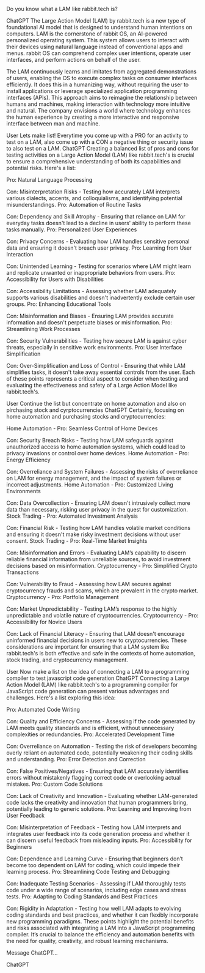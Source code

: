 Do you know what a LAM like rabbit.tech is?


ChatGPT
The Large Action Model (LAM) by rabbit.tech is a new type of foundational AI model that is designed to understand human intentions on computers. LAM is the cornerstone of rabbit OS, an AI-powered personalized operating system. This system allows users to interact with their devices using natural language instead of conventional apps and menus. rabbit OS can comprehend complex user intentions, operate user interfaces, and perform actions on behalf of the user.

The LAM continuously learns and imitates from aggregated demonstrations of users, enabling the OS to execute complex tasks on consumer interfaces efficiently. It does this in a humanizing way, without requiring the user to install applications or leverage specialized application programming interfaces (APIs). This approach aims to reimagine the relationship between humans and machines, making interaction with technology more intuitive and natural. The company envisions a world where technology enhances the human experience by creating a more interactive and responsive interface between man and machine​​.

User
Lets make list! Everytime you come up with a PRO for an activity to test on a LAM, also come up with a CON a negative thing or security issue to also test on a LAM.
ChatGPT
Creating a balanced list of pros and cons for testing activities on a Large Action Model (LAM) like rabbit.tech's is crucial to ensure a comprehensive understanding of both its capabilities and potential risks. Here's a list:

Pro: Natural Language Processing

Con: Misinterpretation Risks - Testing how accurately LAM interprets various dialects, accents, and colloquialisms, and identifying potential misunderstandings.
Pro: Automation of Routine Tasks

Con: Dependency and Skill Atrophy - Ensuring that reliance on LAM for everyday tasks doesn't lead to a decline in users' ability to perform these tasks manually.
Pro: Personalized User Experiences

Con: Privacy Concerns - Evaluating how LAM handles sensitive personal data and ensuring it doesn't breach user privacy.
Pro: Learning from User Interaction

Con: Unintended Learning - Testing for scenarios where LAM might learn and replicate unwanted or inappropriate behaviors from users.
Pro: Accessibility for Users with Disabilities

Con: Accessibility Limitations - Assessing whether LAM adequately supports various disabilities and doesn't inadvertently exclude certain user groups.
Pro: Enhancing Educational Tools

Con: Misinformation and Biases - Ensuring LAM provides accurate information and doesn't perpetuate biases or misinformation.
Pro: Streamlining Work Processes

Con: Security Vulnerabilities - Testing how secure LAM is against cyber threats, especially in sensitive work environments.
Pro: User Interface Simplification

Con: Over-Simplification and Loss of Control - Ensuring that while LAM simplifies tasks, it doesn't take away essential controls from the user.
Each of these points represents a critical aspect to consider when testing and evaluating the effectiveness and safety of a Large Action Model like rabbit.tech's.

User
Continue the list but concentrate on home automation and also on pirchasing stock and cyrptocurrencies
ChatGPT
Certainly, focusing on home automation and purchasing stocks and cryptocurrencies:

Home Automation - Pro: Seamless Control of Home Devices

Con: Security Breach Risks - Testing how LAM safeguards against unauthorized access to home automation systems, which could lead to privacy invasions or control over home devices.
Home Automation - Pro: Energy Efficiency

Con: Overreliance and System Failures - Assessing the risks of overreliance on LAM for energy management, and the impact of system failures or incorrect adjustments.
Home Automation - Pro: Customized Living Environments

Con: Data Overcollection - Ensuring LAM doesn't intrusively collect more data than necessary, risking user privacy in the quest for customization.
Stock Trading - Pro: Automated Investment Analysis

Con: Financial Risk - Testing how LAM handles volatile market conditions and ensuring it doesn't make risky investment decisions without user consent.
Stock Trading - Pro: Real-Time Market Insights

Con: Misinformation and Errors - Evaluating LAM’s capability to discern reliable financial information from unreliable sources, to avoid investment decisions based on misinformation.
Cryptocurrency - Pro: Simplified Crypto Transactions

Con: Vulnerability to Fraud - Assessing how LAM secures against cryptocurrency frauds and scams, which are prevalent in the crypto market.
Cryptocurrency - Pro: Portfolio Management

Con: Market Unpredictability - Testing LAM’s response to the highly unpredictable and volatile nature of cryptocurrencies.
Cryptocurrency - Pro: Accessibility for Novice Users

Con: Lack of Financial Literacy - Ensuring that LAM doesn't encourage uninformed financial decisions in users new to cryptocurrencies.
These considerations are important for ensuring that a LAM system like rabbit.tech's is both effective and safe in the contexts of home automation, stock trading, and cryptocurrency management.

User
Now make  a list on the idea of connecting a LAM to a programming compiler to test javascript code generation
ChatGPT
Connecting a Large Action Model (LAM) like rabbit.tech's to a programming compiler for JavaScript code generation can present various advantages and challenges. Here's a list exploring this idea:

Pro: Automated Code Writing

Con: Quality and Efficiency Concerns - Assessing if the code generated by LAM meets quality standards and is efficient, without unnecessary complexities or redundancies.
Pro: Accelerated Development Time

Con: Overreliance on Automation - Testing the risk of developers becoming overly reliant on automated code, potentially weakening their coding skills and understanding.
Pro: Error Detection and Correction

Con: False Positives/Negatives - Ensuring that LAM accurately identifies errors without mistakenly flagging correct code or overlooking actual mistakes.
Pro: Custom Code Solutions

Con: Lack of Creativity and Innovation - Evaluating whether LAM-generated code lacks the creativity and innovation that human programmers bring, potentially leading to generic solutions.
Pro: Learning and Improving from User Feedback

Con: Misinterpretation of Feedback - Testing how LAM interprets and integrates user feedback into its code generation process and whether it can discern useful feedback from misleading inputs.
Pro: Accessibility for Beginners

Con: Dependence and Learning Curve - Ensuring that beginners don’t become too dependent on LAM for coding, which could impede their learning process.
Pro: Streamlining Code Testing and Debugging

Con: Inadequate Testing Scenarios - Assessing if LAM thoroughly tests code under a wide range of scenarios, including edge cases and stress tests.
Pro: Adapting to Coding Standards and Best Practices

Con: Rigidity in Adaptation - Testing how well LAM adapts to evolving coding standards and best practices, and whether it can flexibly incorporate new programming paradigms.
These points highlight the potential benefits and risks associated with integrating a LAM into a JavaScript programming compiler. It’s crucial to balance the efficiency and automation benefits with the need for quality, creativity, and robust learning mechanisms.





Message ChatGPT…


ChatGPT
